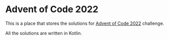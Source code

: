# Advent of Code 2022

This is a place that stores the solutions for [Advent of Code 2022](https://adventofcode.com/2022/) challenge.

All the solutions are written in Kotlin.
